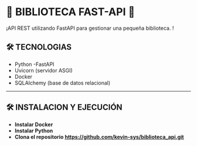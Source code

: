 # 🚀 **BIBLIOTECA FAST-API** 🚀

¡API REST utilizando FastAPI para gestionar una pequeña biblioteca. !

## 🛠 **TECNOLOGIAS**
- Python
-FastAPI
- Uvicorn (servidor ASGI)
- Docker
- SQLAlchemy (base de datos relacional)
---
## 🛠 **INSTALACION Y EJECUCIÓN**



- **Instalar Docker**
- **Instalar Python**
- **Clona el repositorio https://github.com/kevin-sys/biblioteca_api.git**
